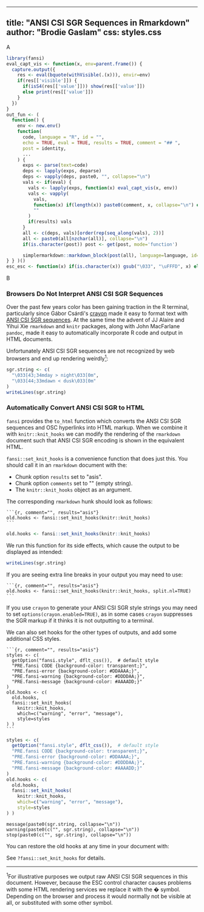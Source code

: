 <!--
%\VignetteEngine{simplermarkdown::mdweave_to_html}
%\VignetteIndexEntry{The title of the vignette}
  \usepackage[utf8]{inputenc}
-->

---
title: "ANSI CSI SGR Sequences in Rmarkdown"
author: "Brodie Gaslam"
css: styles.css
---
A
```{.R echo=FALSE resuts=FALSE}
library(fansi)
eval_capt_vis <- function(x, env=parent.frame()) {
  capture.output({
    res <- eval(bquote(withVisible(.(x))), envir=env)
    if(res[['visible']]) {
      if(isS4(res[['value']])) show(res[['value']])
      else print(res[['value']])
    }
  })
}
out_fun <- (
  function() {
    env <- new.env()
    function(
      code, language = "R", id = "",
      echo = TRUE, eval = TRUE, results = TRUE, comment = "## ",
      post = identity,
      ...
    ) {
      exps <- parse(text=code)
      deps <- lapply(exps, deparse)
      deps <- vapply(deps, paste0, "", collapse="\n")
      vals <- if(eval) {
        vals <- lapply(exps, function(x) eval_capt_vis(x, env))
        vals <- vapply(
          vals,
          function(x) if(length(x)) paste0(comment, x, collapse="\n") else "",
          ""
        )
        if(results) vals
      }
      all <- c(deps, vals)[order(rep(seq_along(vals), 2))]
      all <- paste0(all[nzchar(all)], collapse="\n")
      if(is.character(post)) post <- get(post, mode='function')

      simplermarkdown::markdown_block(post(all), language=language, id=id)
} } )()
esc_esc <- function(x) if(is.character(x)) gsub("\033", "\uFFFD", x) else x
```
B

### Browsers Do Not Interpret ANSI CSI SGR Sequences

Over the past few years color has been gaining traction in the R terminal,
particularly since Gábor Csárdi's [crayon](https://github.com/r-lib/crayon)
made it easy to format text with [ANSI CSI SGR
sequences](https://en.wikipedia.org/wiki/ANSI_escape_code).  At the
same time the advent of JJ Alaire and Yihui Xie `rmarkdown` and `knitr`
packages, along with John MacFarlane `pandoc`, made it easy to automatically
incorporate R code and output in HTML documents.

Unfortunately ANSI CSI SGR sequences are not recognized by web browsers and end
up rendering weirdly<a href=#f1><sup>1</sub></a>:

```{.R fun=out_fun post=esc_esc}
sgr.string <- c(
  "\033[43;34mday > night\033[0m",
  "\033[44;33mdawn < dusk\033[0m"
)
writeLines(sgr.string)
```

### Automatically Convert ANSI CSI SGR to HTML

`fansi` provides the `to_html` function which converts the ANSI CSI SGR
sequences and OSC hyperlinks into HTML markup.  When we combine it with
`knitr::knit_hooks` we can modify the rendering of the `rmarkdown` document such
that ANSI CSI SGR encoding is shown in the equivalent HTML.

`fansi::set_knit_hooks` is a convenience function that does just this.  You
should call it in an `rmarkdown` document with the:

  * Chunk option `results` set to "asis".
  * Chunk option `comments` set to "" (empty string).
  * The `knitr::knit_hooks` object as an argument.

The corresponding `rmarkdown` hunk should look as follows:

````
```{r, comment="", results="asis"}
old.hooks <- fansi::set_knit_hooks(knitr::knit_hooks)
```
````

```{.R comment="" echo=FALSE fun=output_raw}
old.hooks <- fansi::set_knit_hooks(knitr::knit_hooks)
```
We run this function for its side effects, which cause the output to be
displayed as intended:

```{.R fun=out_fun post=esc_esc}
writeLines(sgr.string)
```

If you are seeing extra line breaks in your output you may need to use:

````
```{r, comment="", results="asis"}
old.hooks <- fansi::set_knit_hooks(knitr::knit_hooks, split.nl=TRUE)
```
````

If you use `crayon` to generate your ANSI CSI SGR style strings you may need to
set `options(crayon.enabled=TRUE)`, as in some cases `crayon` suppresses the SGR
markup if it thinks it is not outputting to a terminal.

We can also set hooks for the other types of outputs, and add some additional
CSS styles.

````
```{r, comment="", results="asis"}
styles <- c(
  getOption("fansi.style", dflt_css()),  # default style
  "PRE.fansi CODE {background-color: transparent;}",
  "PRE.fansi-error {background-color: #DDAAAA;}",
  "PRE.fansi-warning {background-color: #DDDDAA;}",
  "PRE.fansi-message {background-color: #AAAADD;}"
)
old.hooks <- c(
  old.hooks,
  fansi::set_knit_hooks(
    knitr::knit_hooks,
    which=c("warning", "error", "message"),
    style=styles
) )
```
````
```{.R comment="" echo=FALSE fun=output_raw}
styles <- c(
  getOption("fansi.style", dflt_css()),  # default style
  "PRE.fansi CODE {background-color: transparent;}",
  "PRE.fansi-error {background-color: #DDAAAA;}",
  "PRE.fansi-warning {background-color: #DDDDAA;}",
  "PRE.fansi-message {background-color: #AAAADD;}"
)
old.hooks <- c(
  old.hooks,
  fansi::set_knit_hooks(
    knitr::knit_hooks,
    which=c("warning", "error", "message"),
    style=styles
) )
```
```{r error=TRUE}
message(paste0(sgr.string, collapse="\n"))
warning(paste0(c("", sgr.string), collapse="\n"))
stop(paste0(c("", sgr.string), collapse="\n"))
```

You can restore the old hooks at any time in your document with:

<!--
```{.R fun=out_fun post=esc_esc, eval=FALSE}
do.call(knitr::knit_hooks$set, old.hooks)
writeLines(sgr.string)
```
-->

See `?fansi::set_knit_hooks` for details.

----
<a name='f1'></a><sup>1</sup>For illustrative purposes we output raw ANSI
CSI SGR sequences in this document.  However, because the ESC control character
causes problems with some HTML rendering services we replace it with the �
symbol.  Depending on the browser and process it would normally not be
visible at all, or substituted with some other symbol.

